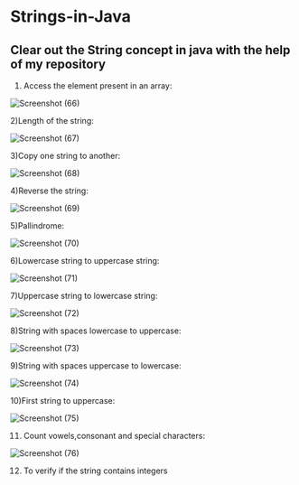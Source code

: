# Strings-in-Java
Clear out the String concept in java with the help of my repository
----------------------------------------------------------------------------------------------------------------------------------------------------------------
1) Access the element present in an array:

![Screenshot (66)](https://user-images.githubusercontent.com/107561275/222918640-0b8862df-b160-42aa-92cd-fcb644391f0f.png)

2)Length of the string:

![Screenshot (67)](https://user-images.githubusercontent.com/107561275/222920646-569d38f7-aad8-486d-a8dd-9255b2430dfd.png)

3)Copy one string to another:

![Screenshot (68)](https://user-images.githubusercontent.com/107561275/222921868-590cdb8f-463f-44a3-a96b-6c5b2b6feb5d.png)

4)Reverse the string:

![Screenshot (69)](https://user-images.githubusercontent.com/107561275/222922603-ea266823-55ea-47b2-9ed5-2d944299ad09.png)

5)Pallindrome:

![Screenshot (70)](https://user-images.githubusercontent.com/107561275/222923860-797ef47e-9b3b-43f9-a23c-dd462c97bd5c.png)

6)Lowercase string to uppercase string:

![Screenshot (71)](https://user-images.githubusercontent.com/107561275/222944646-db8bc7a1-380e-4583-bd97-d1c4bef2c14a.png)

7)Uppercase string to lowercase string:

![Screenshot (72)](https://user-images.githubusercontent.com/107561275/222944884-e378ed61-2a62-45b8-a6f9-44f01cee0481.png)

8)String with spaces lowercase to uppercase:

![Screenshot (73)](https://user-images.githubusercontent.com/107561275/222946130-c18c8d49-baaf-4515-a976-3a111ebf3b6b.png)

9)String with spaces uppercase to lowercase:

![Screenshot (74)](https://user-images.githubusercontent.com/107561275/222946295-c505bdf9-4c22-4164-af0c-0d8c6fb82fd6.png)

10)First string to uppercase:

![Screenshot (75)](https://user-images.githubusercontent.com/107561275/222949721-5c1dbb9a-7ada-4c3c-bf45-24cdada08f76.png)

11) Count vowels,consonant and special characters:

![Screenshot (76)](https://user-images.githubusercontent.com/107561275/222973829-382e02ef-09f4-47fb-9c18-c62e16b6c61c.png)

12) To verify if the string contains integers





